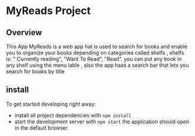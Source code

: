 # MyReads Project
## Overview
This App MyReads is a web app hat is used to search for books and enable you to organize your books depending on categories called shelfs , shelfs is: " Currently reading", "Want To Read", "Read". you can put any book in any shelf using the menu lable , also the app haas a search bar 
that lets you search for books by title 


## install

To get started developing right away:

* install all project dependencies with `npm install`
* start the development server with `npm start`
the application should open in the default browser